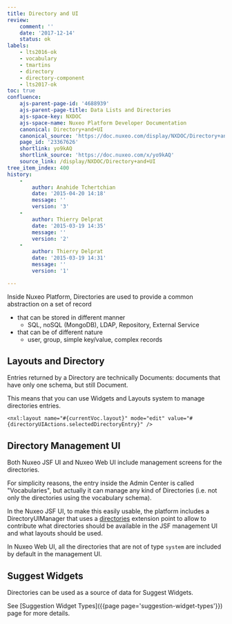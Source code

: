 ```yaml
---
title: Directory and UI
review:
    comment: ''
    date: '2017-12-14'
    status: ok
labels:
    - lts2016-ok
    - vocabulary
    - tmartins
    - directory
    - directory-component
    - lts2017-ok
toc: true
confluence:
    ajs-parent-page-id: '4688939'
    ajs-parent-page-title: Data Lists and Directories
    ajs-space-key: NXDOC
    ajs-space-name: Nuxeo Platform Developer Documentation
    canonical: Directory+and+UI
    canonical_source: 'https://doc.nuxeo.com/display/NXDOC/Directory+and+UI'
    page_id: '23367626'
    shortlink: yo9kAQ
    shortlink_source: 'https://doc.nuxeo.com/x/yo9kAQ'
    source_link: /display/NXDOC/Directory+and+UI
tree_item_index: 400
history:
    -
        author: Anahide Tchertchian
        date: '2015-04-20 14:18'
        message: ''
        version: '3'
    -
        author: Thierry Delprat
        date: '2015-03-19 14:35'
        message: ''
        version: '2'
    -
        author: Thierry Delprat
        date: '2015-03-19 14:31'
        message: ''
        version: '1'

---
```

Inside Nuxeo Platform, Directories are used to provide a common abstraction on a set of record

*   that can be stored in different manner
    *   SQL, noSQL (MongoDB), LDAP, Repository, External Service
*   that can be of different nature
    *   user, group, simple key/value, complex records

## Layouts and Directory

Entries returned by a Directory are technically Documents: documents that have only one schema, but still Document.

This means that you can use Widgets and Layouts system to manage directories entries.

```
<nxl:layout name="#{currentVoc.layout}" mode="edit" value="#{directoryUIActions.selectedDirectoryEntry}" />
```

## Directory Management UI

Both Nuxeo JSF UI and Nuxeo Web UI include management screens for the directories.

For simplicity reasons, the entry inside the Admin Center is called "Vocabularies", but actually it can manage any kind of Directories (i.e. not only the directories using the vocabulary schema).

In the Nuxeo JSF UI, to make this easily usable, the platform includes a DirectoryUIManager that uses a [directories](http://explorer.nuxeo.com/nuxeo/site/distribution/9.10/viewExtensionPoint/org.nuxeo.ecm.directory.ui.DirectoryUIManager--directories) extension point to allow to contribute what directories should be available in the JSF management UI and what layouts should be used.

In Nuxeo Web UI, all the directories that are not of type `system` are included by default in the management UI.

## Suggest Widgets

Directories can be used as a source of data for Suggest Widgets.

See [Suggestion Widget Types]({{page page='suggestion-widget-types'}}) page for more details.
